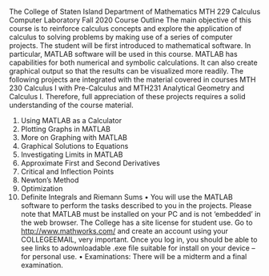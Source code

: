 
The College of Staten Island
Department of Mathematics
MTH 229 Calculus Computer Laboratory
Fall 2020 Course Outline
The main objective of this course is to reinforce calculus concepts and explore the application
of calculus to solving problems by making use of a series of computer projects. The student will
be first introduced to mathematical software. In particular, MATLAB software will be used in this
course. MATLAB has capabilities for both numerical and symbolic calculations. It can also create
graphical output so that the results can be visualized more readily.
The following projects are integrated with the material covered in courses MTH 230 Calculus
I with Pre-Calculus and MTH231 Analytical Geometry and Calculus I. Therefore, full appreciation
of these projects requires a solid understanding of the course material.
1. Using MATLAB as a Calculator
2. Plotting Graphs in MATLAB
3. More on Graphing with MATLAB
4. Graphical Solutions to Equations
5. Investigating Limits in MATLAB
6. Approximate First and Second Derivatives
7. Critical and Inflection Points
8. Newton’s Method
9. Optimization
10. Definite Integrals and Riemann Sums
• You will use the MATLAB software to perform the tasks described to you in the projects.
Please note that MATLAB must be installed on your PC and is not ‘embedded’ in the web
browser. The College has a site license for student use. Go to http://www.mathworks.com/
and create an account using your COLLEGEEMAIL, very important. Once you log in, you
should be able to see links to adownloadable .exe file suitable for install on your device – for
personal use.
• Examinations: There will be a midterm and a final examination.
